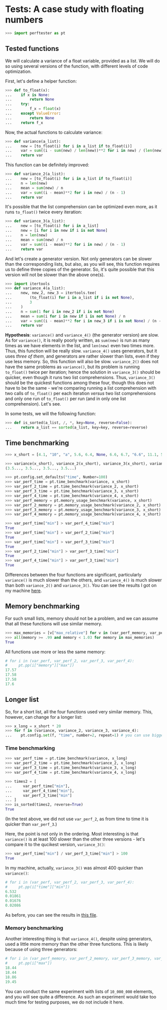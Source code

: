 # Tests: A case study with floating numbers

```python
>>> import perftester as pt

```

## Tested functions

We will calculate a variance of a float variable, provided as a list. We will do so using several versions of the function, with different levels of code optimization.

First, let's define a helper function:

```python
>>> def to_float(x):
...    if x is None:
...        return None
...    try:
...        f_x = float(x)
...    except ValueError:
...        return None
...    return f_x

```

Now, the actual functions to calculate variance:

```python
>>> def variance(a_list):
...    new = [to_float(i) for i in a_list if to_float(i)]
...    var = sum((i - sum(new) / len(new))**2 for i in new) / (len(new) - 1)
...    return var

```

This function can be definitely improved:

```python
>>> def variance_2(a_list):
...    new = [to_float(i) for i in a_list if to_float(i)]
...    n = len(new)
...    mean = sum(new) / n
...    var = sum((i - mean)**2 for i in new) / (n - 1)
...    return var

```

It's possible that the list comprehension can be optimized even more, as it runs `to_float()` twice every iteration:

```python
>>> def variance_3(a_list):
...    new = [to_float(i) for i in a_list]
...    new = [i for i in new if i is not None]
...    n = len(new)
...    mean = sum(new) / n
...    var = sum((i - mean)**2 for i in new) / (n - 1)
...    return var

```

And let's create a generator version. Not only generators can be slower than the corresponding lists, but also, as you will see, this function requires us to define three copies of the generator. So, it's quite possible that this version will not be slower than the above one(s).

```python
>>> import itertools
>>> def variance_4(a_list):
...    new, new_2, new_3 = itertools.tee(
...        (to_float(i) for i in a_list if i is not None),
...        3
...    )
...    n = sum(1 for i in new_2 if i is not None)
...    mean = sum(i for i in new if i is not None) / n
...    var = sum((i - mean)**2 for i in new_3 if i is not None) / (n - 1)
...    return var

```

**Hypothesis**: `variance()` and `variance_4()` (the generator version) are slow. As for `variance()`, it is really poorly written, as `sum(new)` is run as many times as we have elements in the list, and `len(new)` even two times more. Thus, this function will be really slow.  `variance_4()` uses generators, but it uses *three of them*, and generators are rather slower than lists, even if they use less memory. So, this function will also be slow. `variance_2()` does not have the same problems as `variance()`, but its problem is running `to_float()` twice per iteration; hence the solution in `variance_3()` should be quicker, even though it runs two list comprehensions. Thus, `variance_3()` should be the quickest functions among these four, though this does not have to be the same - we're comparing running a list comprehension with two calls of `to_float()` per each iteration *versus* two list comprehensions and only one run of `to_float()` per run (and in only one list comprehension). Let's see.

In some tests, we will the following function:

```python
>>> def is_sorted(a_list, /, *, key=None, reverse=False):
...    return a_list == sorted(a_list, key=key, reverse=reverse)

```

## Time benchmarking

```python
>>> x_short = [4.1, "10", "a", 5.6, 6.4, None, 6.6, 6.7, "6.6", 11.1, 5.6, "33,3", 7.1, "5.2", 10.2, 5.3, 7.4, 6.6, 6.5, 5.5, 10.1, 5.2, 7.2, None, None, None, "opal", ] * 100

>>> variance(x_short), variance_2(x_short), variance_3(x_short), variance_4(x_short) #doctest: +ELLIPSIS
(3.5..., 3.5..., 3.5..., 3.5...)

>>> pt.config.set_defaults("time", Number=100)
>>> var_perf_time = pt.time_benchmark(variance, x_short)
>>> var_perf_2_time = pt.time_benchmark(variance_2, x_short)
>>> var_perf_3_time = pt.time_benchmark(variance_3, x_short)
>>> var_perf_4_time = pt.time_benchmark(variance_4, x_short)
>>> var_perf_memory = pt.memory_usage_benchmark(variance, x_short)
>>> var_perf_2_memory = pt.memory_usage_benchmark(variance_2, x_short)
>>> var_perf_3_memory = pt.memory_usage_benchmark(variance_3, x_short)
>>> var_perf_4_memory = pt.memory_usage_benchmark(variance_4, x_short)

>>> var_perf_time["min"] > var_perf_4_time["min"]
True
>>> var_perf_time["min"] > var_perf_2_time["min"]
True
>>> var_perf_time["min"] > var_perf_3_time["min"]
True
>>> var_perf_2_time["min"] > var_perf_3_time["min"]
True
>>> var_perf_4_time["min"] > var_perf_3_time["min"]
True

```

Differences between the four functions are significant, particularly `variance()` is much slower than the others, and `variance_4()` is much slower than both `variance_2()` and `variance_3()`. You can see the results I got on  my machine [here](results_of_floats.md).


## Memory benchmarking

For such small lists, memory should not be a problem, and we can assume that all these functions will use similar memory.

```python
>>> max_memories = [v["max_relative"] for v in (var_perf_memory, var_perf_2_memory, var_perf_3_memory, var_perf_4_memory)] 
>>> all(memory >= .99 and memory < 1.03 for memory in max_memories)
True

```

All functions use more or less the same memory:

```python
# for i in (var_perf, var_perf_2, var_perf_3, var_perf_4):
#     pt.pp(i["memory"]["max"])
17.57
17.58
17.58
17.6
```


## Longer list

So, for a short list, all the four functions used very similar memory. This, however, can change for a longer list:

```python
>>> x_long = x_short * 20
>>> for f in (variance, variance_2, variance_3, variance_4):
...    pt.config.set(f, "time", number=2, repeat=1) # you can use bigger values in your tests

```

### Time benchmarking

```python
>>> var_perf_time = pt.time_benchmark(variance, x_long)
>>> var_perf_2_time = pt.time_benchmark(variance_2, x_long)
>>> var_perf_3_time = pt.time_benchmark(variance_3, x_long)
>>> var_perf_4_time = pt.time_benchmark(variance_4, x_long)

>>> times2 = [
...     var_perf_time["min"],
...     var_perf_4_time["min"],
...     var_perf_3_time["min"]
... ]
>>> is_sorted(times2, reverse=True)
True

```

(In the test above, we did not use `var_perf_2`, as from time to time it is quicker than `var_perf_3`.)

Here, the point is not only in the ordering. Most interesting is that `variance()` is at least 100 slower than the other three versions - let's compare it to the qucikest version, `variance_3()`:

```python
>>> var_perf_time["min"] / var_perf_3_time["min"] > 100
True

```

In my machine, actually, `variance_3()` was almost 400 quicker than `variance()`:

```python
# for i in (var_perf, var_perf_2, var_perf_3, var_perf_4):
#     pt.pp(i["time"]["min"])
6.532
0.01861
0.01676
0.02086

```


As before, you can see the results in [this file](results_of_floats.md).


### Memory benchmarking

Another interesting thing is that `variance_4()`, despite using generators, used a little more memory than the other three functions. This is likely because of using three generators:

```python
# for i in (var_perf_memory, var_perf_2_memory, var_perf_3_memory, var_perf_4_memory):
#     pt.pp(i["max"])
18.44
18.44
18.86
19.45

```

You can conduct the same experiment with lists of `10_000_000` elements, and you will see quite a difference. As such an experiment would take too much time for testing purposes, we  do not include it here.
